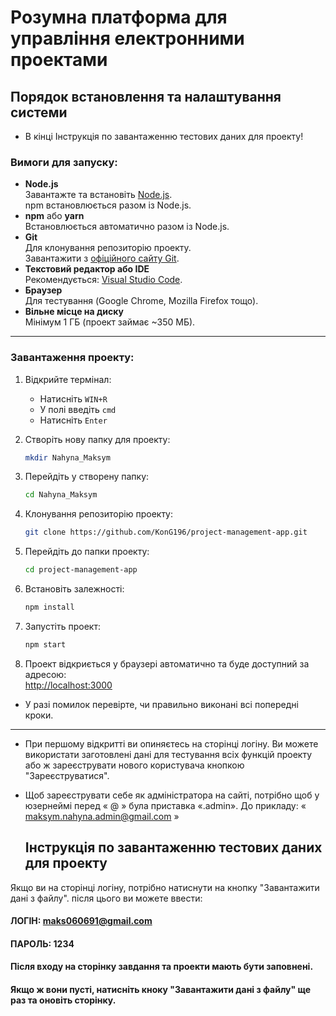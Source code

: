 # Розумна платформа для управління електронними проектами

## Порядок встановлення та налаштування системи

- В кінці Інструкція по завантаженню тестових даних для проекту!

### Вимоги для запуску:
- **Node.js**  
  Завантажте та встановіть [Node.js](https://nodejs.org/).  
  npm встановлюється разом із Node.js.
- **npm** або **yarn**  
  Встановлюється автоматично разом із Node.js.
- **Git**  
  Для клонування репозиторію проекту.  
  Завантажити з [офіційного сайту Git](https://git-scm.com/).
- **Текстовий редактор або IDE**  
  Рекомендується: [Visual Studio Code](https://code.visualstudio.com/).
- **Браузер**  
  Для тестування (Google Chrome, Mozilla Firefox тощо).
- **Вільне місце на диску**  
  Мінімум 1 ГБ (проект займає ~350 МБ).

---

### Завантаження проекту:

1. Відкрийте термінал:  
   - Натисніть `WIN+R`  
   - У полі введіть `cmd`  
   - Натисніть `Enter`

2. Створіть нову папку для проекту:  
   ```bash
   mkdir Nahyna_Maksym
   ```

3. Перейдіть у створену папку:  
   ```bash
   cd Nahyna_Maksym
   ```

4. Клонування репозиторію проекту:  
   ```bash
   git clone https://github.com/KonG196/project-management-app.git
   ```

5. Перейдіть до папки проекту:  
   ```bash
   cd project-management-app
   ```

6. Встановіть залежності:  
   ```bash
   npm install
   ```

7. Запустіть проект:  
   ```bash
   npm start
   ```

8. Проект відкриється у браузері автоматично та буде доступний за адресою:  
   [http://localhost:3000](http://localhost:3000)
   
- У разі помилок перевірте, чи правильно виконані всі попередні кроки.
---
- При першому відкритті ви опиняєтесь на сторінці логіну. Ви можете використати заготовлені дані для тестування всіх функцій проекту або ж зареєструвати нового користувача кнопкою "Зареєструватися".
- Щоб зареєструвати себе як адміністратора на сайті, потрібно щоб у юзернеймі перед « @ » була приставка «.admin». 
До прикладу: « maksym.nahyna.admin@gmail.com »

  ## Інструкція по завантаженню тестових даних для проекту
Якщо ви на сторінці логіну, потрібно натиснути на кнопку "Завантажити дані з файлу". після цього ви можете ввести:
#### ЛОГІН: maks060691@gmail.com
#### ПАРОЛЬ: 1234
#### Після входу на сторінку завдання та проекти мають бути заповнені.
#### Якщо ж вони пусті, натисніть кноку "Завантажити дані з файлу" ще раз та оновіть сторінку.
